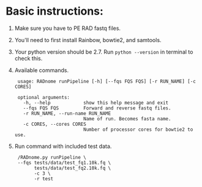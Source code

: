 # Basic instructions:

1. Make sure you have to PE RAD fastq files.
1. You'll need to first install Rainbow, bowtie2, and samtools.
2. Your python version should be 2.7. Run `python --version` in terminal to check this.


2. Available commands.

        usage: RADnome runPipeline [-h] [--fqs FQS FQS] [-r RUN_NAME] [-c CORES]

        optional arguments:
          -h, --help            show this help message and exit
          --fqs FQS FQS         Forward and reverse fastq files.
          -r RUN_NAME, --run-name RUN_NAME
                                Name of run. Becomes fasta name.
          -c CORES, --cores CORES
                                Number of processor cores for bowtie2 to use.

2. Run command with included test data.

        /RADnome.py runPipeline \
        --fqs tests/data/test_fq1.10k.fq \
              tests/data/test_fq2.10k.fq \
              -c 3 \
              -r test
